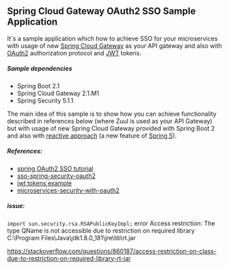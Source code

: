 ## Spring Cloud Gateway OAuth2 SSO Sample Application

It`s a sample application which how to achieve SSO for your microservices with usage of new [Spring Cloud Gateway](https://spring.io/projects/spring-cloud-gateway) as your API gateway and also with [OAuth2](https://oauth.net/2/) authorization protocol and [JWT](https://jwt.io/) tokens.

##### Sample dependencies

 * Spring Boot 2.1
 * Spring Cloud Gateway 2.1.M1
 * Spring Security 5.1.1
 
 The main idea of this sample is to show how you can achieve functionality described in references below (where Zuul is used as your API Gateway)
 but with usage of new Spring Cloud Gateway provided with Spring Boot 2 and also with [reactive approach](https://projectreactor.io/) (a new feature of [Spring 5](https://spring.io/blog/2016/09/22/new-in-spring-5-functional-web-framework)).
 
 ##### References:
  * [spring OAuth2 SSO tutorial](https://spring.io/blog/2015/02/03/sso-with-oauth2-angular-js-and-spring-security-part-v) 
  * [sso-spring-security-oauth2](https://www.baeldung.com/)
  * [jwt tokens example](https://github.com/monkey-codes/spring-boot-authentication)
  * [microservices-security-with-oauth2](https://piotrminkowski.wordpress.com/2017/02/22/microservices-security-with-oauth2/)     

  
 ##### issue:
 
 `import sun.security.rsa.RSAPublicKeyImpl;` error Access restriction: The type QName is not accessible due to restriction on required library C:\Program Files\Java\jdk1.8.0_181\jre\lib\rt.jar
 
 https://stackoverflow.com/questions/860187/access-restriction-on-class-due-to-restriction-on-required-library-rt-jar
 